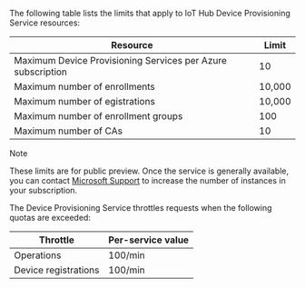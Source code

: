 The following table lists the limits that apply to IoT Hub Device Provisioning Service resources:

| Resource | Limit |
| --- | --- |
| Maximum Device Provisioning Services per Azure subscription | 10 |
| Maximum number of enrollments | 10,000 |
| Maximum number of egistrations | 10,000 |
| Maximum number of enrollment groups | 100 |
| Maximum number of CAs | 10 |

> [!NOTE]
> These limits are for public preview. Once the service is generally available, you can contact [Microsoft Support](https://azure.microsoft.com/en-us/support/options/) to increase the number of instances in your subscription.

The Device Provisioning Service throttles requests when the following quotas are exceeded:

| Throttle | Per-service value |
| --- | --- |
| Operations | 100/min |
| Device registrations | 100/min |
